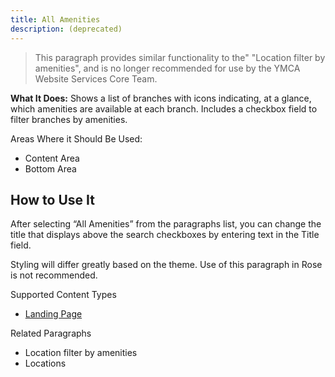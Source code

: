 ```yaml
---
title: All Amenities
description: (deprecated)
---
```


> This paragraph provides similar functionality to the" "Location filter by amenities", and is no longer recommended for use by the YMCA Website Services Core Team.

**What It Does:** Shows a list of branches with icons indicating, at a glance, which amenities are available at each branch. Includes a checkbox field to filter branches by amenities.

Areas Where it Should Be Used:

* Content Area
* Bottom Area

## How to Use It

After selecting “All Amenities” from the paragraphs list, you can change the title that displays above the search checkboxes by entering text in the Title field.

Styling will differ greatly based on the theme. Use of this paragraph in Rose is not recommended.

Supported Content Types

* [Landing Page](../../content-types/landing-page)

Related Paragraphs

* Location filter by amenities
* Locations
